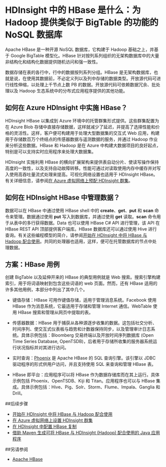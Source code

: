 <properties
	pageTitle="HDInsight 中的 HBase 是什么？| Azure"
	description="介绍 HDInsight 中的 Apache HBase - 在 Hadoop 上构建的 NoSQL 数据库。了解相关用例并将 HBase 与其他 Hadoop 群集进行比较。"
	keywords="bigtable,nosql,what is hbase"
	services="hdinsight"
	documentationCenter=""
	tags="azure-portal"
	authors="mumian" 
	manager="paulettm" 
	editor="cgronlun"/>

<tags 
	ms.service="hdinsight" 
	ms.date="01/14/2016"
	wacn.date="03/03/2016"/>



# HDInsight 中的 HBase 是什么：为 Hadoop 提供类似于 BigTable 的功能的 NoSQL 数据库

Apache HBase 是一种开源 NoSQL 数据库，它构建于 Hadoop 基础之上，并基于 Google BigTable 模型化。HBase 针对按列系列组织的无架构数据库中的大量非结构化和结构化数据提供随机访问和强一致性。

数据存储在表的各行中，行中的数据按列系列分组。HBase 是无架构数据库，也就是说，在使用其数据前，不必定义列以及列中存储的数据类型。开放源代码可进行线性伸缩，以处理上千节点上数 PB 的数据。开放源代码可依赖数据冗余、批处理以及 Hadoop 生态系统中的分布式应用程序提供的其他功能。

## 如何在 Azure HDInsight 中实施 HBase？

HDInsight HBase 以集成到 Azure 环境中的托管群集形式提供。这些群集配置为在 Azure Blob 存储中直接存储数据，这样就减少了延迟，并提高了选择性能和价格的灵活性。这样，客户便可构建用于处理大型数据集的交互式 Web 应用，构建用于存储数百万个终结点的传感器数据与遥测数据的服务，并通过 Hadoop 作业来分析这些数据。HBase 和 Hadoop 是在 Azure 中构建大数据项目的良好起点，特别是可以支持实时应用程序来处理大数据集。

HDInsight 实施利用 HBase 的横向扩展架构来提供表自动分片、使读写操作保持高度的一致性，以及支持自动故障转移。性能可通过对读取使用内存中缓存并对写入使用高吞吐量流式处理来提高。可视化网络设置也适用于 HDInsight HBase。有关详细信息，请参阅[在 Azure 虚拟网络上预配 HDInsight 群集][hbase-provision-vnet]。

## 如何在 HDInsight HBase 中管理数据？
数据可以在 HBase 中通过使用 HBase shell 中的 **create**、**get**、**put** 和 **scan** 命令来管理。数据通过使用 **put** 写入到数据库，并通过使用 **get** 读取。**scan** 命令用于从表中的多行获得数据。Data 也可以使用 HBase C# API 进行管理，该 API 在 HBase REST API 顶部提供客户端库。HBase 数据库还可以通过使用 Hive 进行查询。有关这些编程模型的简介，请参阅[开始在 HDInsight 中将 HBase 与 Hadoop 配合使用][hbase-get-started]。共同的处理器也适用，这样，便可在托管数据库的节点中处理数据。
 

## 方案：HBase 用例
创建 BigTable 以及延伸开来的 HBase 的典型用例就是 Web 搜索。搜索引擎构建索引，用于将词语映射到包含这些词语的 web 页面。然而，还有 HBase 适用的许多其他用例，本部分中列出了其中几个。

- 键值存储：HBase 可用作键值存储，适用于管理消息系统。Facebook 使用 HBase 作为消息系统，它最适用于存储和管理 Internet 通信。WebTable 使用 HBase 搜索和管理从网页中提取的表。

- 传感器数据：HBase 用于捕获从各种源逐步收集的数据。这包括社交分析、时间序列、使交互式仪表板与趋势和计数器保持同步，以及管理审计日志系统。具体示例包括：Bloomberg 交易终端以及开放时间序列数据库 (Open Time Series Database, OpenTSDB)，后者用于存储所收集的服务器系统运行状况指标并对其进行访问。

- 实时查询：[Phoenix](http://phoenix.apache.org/) 是 Apache HBase 的 SQL 查询引擎。该引擎以 JDBC 驱动程序的形式供用户访问，并且支持使用 SQL 来查询和管理 HBase 表。

- HBase 即平台：应用程序可以将 HBase 作为数据存储库而在其上运行。具体示例包括 Phoenix、OpenTSDB、Kiji 和 Titan。应用程序也可以与 HBase 集成。具体示例包括：Hive、Pig、Solr、Storm、Flume、Impala、Ganglia 和 Drill。


##<a name="next-steps"></a>后续步骤

- [开始在 HDInsight 中将 HBase 与 Hadoop 配合使用][hbase-get-started]
- [在 Azure 虚拟网络上设置 HDInsight 群集][hbase-provision-vnet]
- [在 HDInsight 中配置 HBase 复制](/documentation/articles/hdinsight-hbase-geo-replication) 
- [借助 Maven 生成可将 HBase 与 HDInsight (Hadoop) 配合使用的 Java 应用程序][hbase-build-java-maven]

##<a name="see-also"></a>另请参阅

- [Apache HBase](https://hbase.apache.org/)




[hbase-provision-vnet]: /documentation/articles/hdinsight-hbase-provision-vnet-v1
[hbase-build-java-maven]: /documentation/articles/hdinsight-hbase-build-java-maven
[hdinsight-use-hive]: /documentation/articles/hdinsight-use-hive
[hdinsight-storage]: /documentation/articles/hdinsight-use-blob-storage
[hbase-get-started]: /documentation/articles/hdinsight-hbase-tutorial-get-started-v1/

[azure-purchase-options]: /pricing/overview/

[azure-trial]: /pricing/1rmb-trial/
[azure-management-portal]: https://manage.windowsazure.cn/
[azure-create-storageaccount]: /documentation/articles/storage-create-storage-account
[apache-hadoop]: http://hadoop.apache.org/

<!---HONumber=76-->